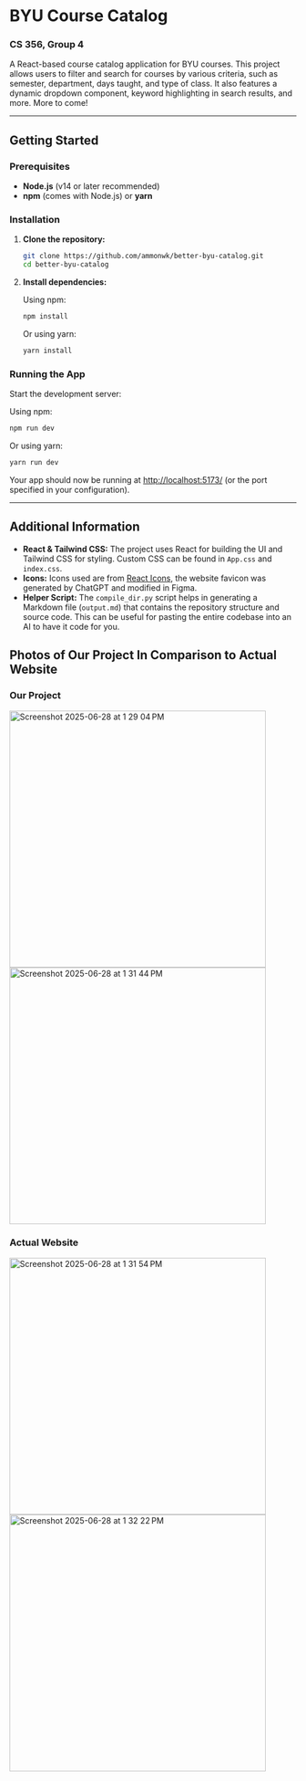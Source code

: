 # BYU Course Catalog

### CS 356, Group 4

A React-based course catalog application for BYU courses. This project allows users to filter and search for courses by various criteria, such as semester, department, days taught, and type of class. It also features a dynamic dropdown component, keyword highlighting in search results, and more. More to come!

---

## Getting Started

### Prerequisites

- **Node.js** (v14 or later recommended)
- **npm** (comes with Node.js) or **yarn**

### Installation

1. **Clone the repository:**

   ```bash
   git clone https://github.com/ammonwk/better-byu-catalog.git
   cd better-byu-catalog
   ```

2. **Install dependencies:**

   Using npm:

   ```bash
   npm install
   ```

   Or using yarn:

   ```bash
   yarn install
   ```

### Running the App

Start the development server:

Using npm:

```bash
npm run dev
```

Or using yarn:

```bash
yarn run dev
```

Your app should now be running at [http://localhost:5173/](http://localhost:5173/) (or the port specified in your configuration).

---

## Additional Information

- **React & Tailwind CSS:** The project uses React for building the UI and Tailwind CSS for styling. Custom CSS can be found in `App.css` and `index.css`.
- **Icons:** Icons used are from [React Icons](https://react-icons.github.io/react-icons/), the website favicon was generated by ChatGPT and modified in Figma.
- **Helper Script:** The `compile_dir.py` script helps in generating a Markdown file (`output.md`) that contains the repository structure and source code. This can be useful for pasting the entire codebase into an AI to have it code for you.


## Photos of Our Project In Comparison to Actual Website

### Our Project
<img width="450" alt="Screenshot 2025-06-28 at 1 29 04 PM" src="https://github.com/user-attachments/assets/d9e6ef18-454a-4fca-8204-59987312c607" />

<img width="450" alt="Screenshot 2025-06-28 at 1 31 44 PM" src="https://github.com/user-attachments/assets/693df49e-4c55-4f53-bfb7-bd482439bc21" />


### Actual Website

<img width="450" alt="Screenshot 2025-06-28 at 1 31 54 PM" src="https://github.com/user-attachments/assets/dfc42128-5354-4c2d-9d1a-941026c5a132" />

<img width="450" alt="Screenshot 2025-06-28 at 1 32 22 PM" src="https://github.com/user-attachments/assets/6c04fb1e-1118-4941-9c31-243104165626" />

